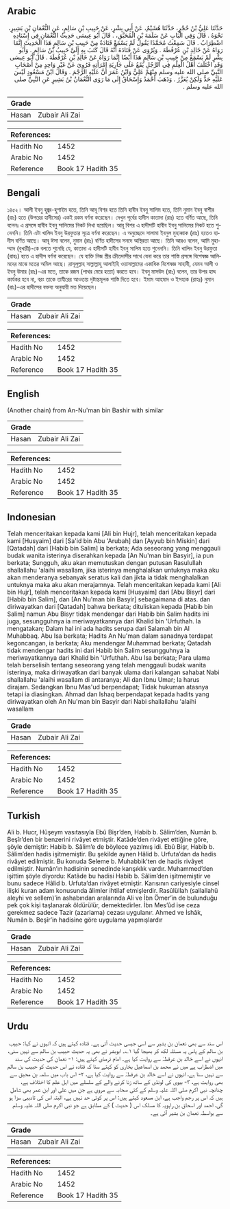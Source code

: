 ## Arabic


<div dir="rtl" lang="ar" style={{fontSize:'larger',backgroundColor:'#f8f9fa',padding:20}}>
حَدَّثَنَا عَلِيُّ بْنُ حُجْرٍ، حَدَّثَنَا هُشَيْمٌ، عَنْ أَبِي بِشْرٍ، عَنْ حَبِيبِ بْنِ سَالِمٍ، عَنِ النُّعْمَانِ بْنِ بَشِيرٍ، نَحْوَهُ ‏.‏ قَالَ وَفِي الْبَابِ عَنْ سَلَمَةَ بْنِ الْمُحَبَّقِ، ‏.‏ قَالَ أَبُو عِيسَى حَدِيثُ النُّعْمَانِ فِي إِسْنَادِهِ اضْطِرَابٌ ‏.‏ قَالَ سَمِعْتُ مُحَمَّدًا يَقُولُ لَمْ يَسْمَعْ قَتَادَةُ مِنْ حَبِيبِ بْنِ سَالِمٍ هَذَا الْحَدِيثَ إِنَّمَا رَوَاهُ عَنْ خَالِدِ بْنِ عُرْفُطَةَ ‏.‏ وَيُرْوَى عَنْ قَتَادَةَ أَنَّهُ قَالَ كَتَبَ بِهِ إِلَىَّ حَبِيبُ بْنُ سَالِمٍ ‏.‏ وَأَبُو بِشْرٍ لَمْ يَسْمَعْ مِنْ حَبِيبِ بْنِ سَالِمٍ هَذَا أَيْضًا إِنَّمَا رَوَاهُ عَنْ خَالِدِ بْنِ عُرْفُطَةَ ‏.‏ قَالَ أَبُو عِيسَى وَقَدِ اخْتَلَفَ أَهْلُ الْعِلْمِ فِي الرَّجُلِ يَقَعُ عَلَى جَارِيَةِ امْرَأَتِهِ فَرُوِيَ عَنْ غَيْرِ وَاحِدٍ مِنْ أَصْحَابِ النَّبِيِّ صلى الله عليه وسلم مِنْهُمْ عَلِيٌّ وَابْنُ عُمَرَ أَنَّ عَلَيْهِ الرَّجْمَ ‏.‏ وَقَالَ ابْنُ مَسْعُودٍ لَيْسَ عَلَيْهِ حَدٌّ وَلَكِنْ يُعَزَّرُ ‏.‏ وَذَهَبَ أَحْمَدُ وَإِسْحَاقُ إِلَى مَا رَوَى النُّعْمَانُ بْنُ بَشِيرٍ عَنِ النَّبِيِّ صلى الله عليه وسلم ‏.‏
</div>
<div style={{backgroundColor:'#f8f9fa',padding:20, marginBottom: 10}}><table> <thead> <tr> <th>Grade</th> <th></th> </tr> </thead> <tbody> <tr><td>Hasan</td><td>Zubair Ali Zai</td></tr></tbody></table><table> <thead> <tr> <th>References:</th> <th></th> </tr> </thead> <tbody><tr><td>Hadith No</td><td>1452</td></tr><tr><td>Arabic No</td><td>1452</td></tr><tr><td>Reference</td><td>Book 17 Hadith 35</td></tr></tbody></table></div>

## Bengali


<div dir="ltr" lang="bn" style={{fontSize:'larger',backgroundColor:'#f8f9fa',padding:20}}>
১৪৫২। আলী ইবনু হুজ্বর-হুশাইম হতে, তিনি আবূ বিশর হতে তিনি হাবীব ইবনু সালিম হতে, তিনি নুমান ইবনু বাশীর (রাঃ) হতে (উপরের হাদীসের) একই রকম বর্ণনা করেছেন। দেখুন পূর্বের হাদীস কাতাদা (রাঃ) হতে বর্ণিত আছে, তিনি বলেনঃ এ প্রসঙ্গে হাবীব ইবনু সালিমের নিকট লিখা হয়েছিল। আবূ বিশর এ হাদীসটি হাবীব ইবনু সালিমের নিকট হতে শুনেননি। তিনি এটা খালিদ ইবনু উরফুতার সূত্রে বর্ণনা করেছেন। এ অনুচ্ছেদে সালামা ইবনুল মুহাব্বাক (রাঃ) হতেও হাদীস বর্ণিত আছে। আবূ ঈসা বলেন, নুমান (রাঃ) বর্ণিত হাদীসের সনদে অস্থিরতা আছে। তিনি আরও বলেন, আমি মুহাম্মাদ (বুখারী)-কে বলতে শুনেছি যে, কাতাদা এ হাদীসটি হাবীব ইবনু সালিম হতে শুনেননি। তিনি খালিদ ইবনু উরফুতা (রাহঃ) হতে এ হাদীস বর্ণনা করেছেন। যে ব্যক্তি নিজ স্ত্রীর ক্রীতদাসীর সাথে যেনা করে তার শাস্তি প্রসঙ্গে বিশেষজ্ঞ আলিমদের মাঝে মতের অমিল আছে। রাসূলুল্লাহ সাল্লাল্লাহু আলাইহি ওয়াসাল্লামের একাধিক বিশেষজ্ঞ সাহাবী, যেমন আলী ও ইবনু উমার (রাঃ)-এর মতে, তাকে রজম (পাথর মেরে হত্যা) করতে হবে। ইবনু মাসউদ (রাঃ) বলেন, তার উপর হাদ্দ কার্যকর হবে না, বরং তাকে তাযীরের আওতায় দৃষ্টান্তমূলক শাস্তি দিতে হবে। ইমাম আহমাদ ও ইসহাক (রাহঃ) নুমান (রাঃ)-এর হাদীসের বক্তব্য অনুযায়ী মত দিয়েছেন।
</div>
<div style={{backgroundColor:'#f8f9fa',padding:20, marginBottom: 10}}><table> <thead> <tr> <th>Grade</th> <th></th> </tr> </thead> <tbody> <tr><td>Hasan</td><td>Zubair Ali Zai</td></tr></tbody></table><table> <thead> <tr> <th>References:</th> <th></th> </tr> </thead> <tbody><tr><td>Hadith No</td><td>1452</td></tr><tr><td>Arabic No</td><td>1452</td></tr><tr><td>Reference</td><td>Book 17 Hadith 35</td></tr></tbody></table></div>

## English


<div dir="ltr" lang="en" style={{fontSize:'larger',backgroundColor:'#f8f9fa',padding:20}}>
(Another chain) from An-Nu'man bin Bashir with similar
</div>
<div style={{backgroundColor:'#f8f9fa',padding:20, marginBottom: 10}}><table> <thead> <tr> <th>Grade</th> <th></th> </tr> </thead> <tbody> <tr><td>Hasan</td><td>Zubair Ali Zai</td></tr></tbody></table><table> <thead> <tr> <th>References:</th> <th></th> </tr> </thead> <tbody><tr><td>Hadith No</td><td>1452</td></tr><tr><td>Arabic No</td><td>1452</td></tr><tr><td>Reference</td><td>Book 17 Hadith 35</td></tr></tbody></table></div>

## Indonesian


<div dir="ltr" lang="id" style={{fontSize:'larger',backgroundColor:'#f8f9fa',padding:20}}>
Telah menceritakan kepada kami [Ali bin Hujr], telah menceritakan kepada kami [Husyaim] dari [Sa'id bin Abu 'Arubah] dan [Ayyub bin Miskin] dari [Qatadah] dari [Habib bin Salim] ia berkata; Ada seseorang yang menggauli budak wanita isterinya diserahkan kepada [An Nu'man bin Basyir], ia pun berkata; Sungguh, aku akan memutuskan dengan putusan Rasulullah shallallahu 'alaihi wasallam, jika isterinya menghalalkan untuknya maka aku akan menderanya sebanyak seratus kali dan jikta ia tidak menghalalkan untuknya maka aku akan merajamnya. Telah menceritakan kepada kami [Ali bin Hujr], telah menceritakan kepada kami [Husyaim] dari [Abu Bisyr] dari [Habib bin Salim], dan [An Nu'man bin Basyir] sebagaimana di atas. dan diriwayatkan dari [Qatadah] bahwa berkata; dituliskan kepada [Habib bin Salim] namun Abu Bisyr tidak mendengar dari Habib bin Salim hadits ini juga, sesungguhnya ia meriwayatkannya dari Khalid bin 'Urfuthah. Ia mengatakan; Dalam hal ini ada hadits serupa dari Salamah bin Al Muhabbaq. Abu Isa berkata; Hadits An Nu'man dalam sanadnya terdapat kegoncangan, ia berkata; Aku mendengar Muhammad berkata; Qatadah tidak mendengar hadits ini dari Habib bin Salim sesungguhnya ia meriwayatkannya dari Khalid bin 'Urfuthah. Abu Isa berkata; Para ulama telah berselisih tentang seseorang yang telah menggauli budak wanita isterinya, maka diriwayatkan dari banyak ulama dari kalangan sahabat Nabi shallallahu 'alaihi wasallam di antaranya; Ali dan Ibnu Umar; Ia harus dirajam. Sedangkan Ibnu Mas'ud berpendapat; Tidak hukuman atasnya tetapi ia diasingkan. Ahmad dan Ishaq berpendapat kepada hadits yang diriwayatkan oleh An Nu'man bin Basyir dari Nabi shallallahu 'alaihi wasallam
</div>
<div style={{backgroundColor:'#f8f9fa',padding:20, marginBottom: 10}}><table> <thead> <tr> <th>Grade</th> <th></th> </tr> </thead> <tbody> <tr><td>Hasan</td><td>Zubair Ali Zai</td></tr></tbody></table><table> <thead> <tr> <th>References:</th> <th></th> </tr> </thead> <tbody><tr><td>Hadith No</td><td>1452</td></tr><tr><td>Arabic No</td><td>1452</td></tr><tr><td>Reference</td><td>Book 17 Hadith 35</td></tr></tbody></table></div>

## Turkish


<div dir="ltr" lang="tr" style={{fontSize:'larger',backgroundColor:'#f8f9fa',padding:20}}>
Ali b. Hucr, Hûşeym vasıtasıyla Ebû Bişr’den, Habib b. Sâlim’den, Numân b. Beşîr’den bir benzerini rivâyet etmiştir. Katâde’den rivâyet ettiğine göre, şöyle demiştir: Habib b. Sâlim’e de böylece yazılmış idi. Ebû Bişr, Habib b. Sâlim’den hadis işitmemiştir. Bu şekilde aynen Hâlid b. Urfuta’dan da hadis rivâyet edilmiştir. Bu konuda Seleme b. Muhabbik’ten de hadis rivâyet edilmiştir. Numân’ın hadisinin senedinde karışıklık vardır. Muhammed’den işittim şöyle diyordu: Katâde bu hadisi Habib b. Sâlim’den işitmemiştir ve bunu sadece Hâlid b. Urfuta’dan rivâyet etmiştir. Karısının cariyesiyle cinsel ilişki kuran adam konusunda âlimler ihtilaf etmişlerdir. Rasûlüllah (sallallahü aleyhi ve sellem)’in ashabından aralarında Ali ve İbn Ömer’in de bulunduğu pek çok kişi taşlanarak öldürülür, demektedirler. İbn Mes’ûd ise ceza gerekmez sadece Tazir (azarlama) cezası uygulanır. Ahmed ve İshâk, Numân b. Beşîr’in hadisine göre uygulama yapmışlardır
</div>
<div style={{backgroundColor:'#f8f9fa',padding:20, marginBottom: 10}}><table> <thead> <tr> <th>Grade</th> <th></th> </tr> </thead> <tbody> <tr><td>Hasan</td><td>Zubair Ali Zai</td></tr></tbody></table><table> <thead> <tr> <th>References:</th> <th></th> </tr> </thead> <tbody><tr><td>Hadith No</td><td>1452</td></tr><tr><td>Arabic No</td><td>1452</td></tr><tr><td>Reference</td><td>Book 17 Hadith 35</td></tr></tbody></table></div>

## Urdu


<div dir="rtl" lang="ur" style={{fontSize:'larger',backgroundColor:'#f8f9fa',padding:20}}>
اس سند سے بھی نعمان بن بشیر سے اسی جیسی حدیث آئی ہے۔ قتادہ کہتے ہیں کہ انہوں نے کہا: حبیب بن سالم کے پاس یہ مسئلہ لکھ کر بھیجا گیا ۱؎۔ ابوبشر نے بھی یہ حدیث حبیب بن سالم سے نہیں سنی، انہوں نے اسے خالد بن عرفطہٰ سے روایت کیا ہے۔ امام ترمذی کہتے ہیں: ۱- نعمان کی حدیث کی سند میں اضطراب ہے میں نے محمد بن اسماعیل بخاری کو کہتے سنا کہ قتادہ نے اس حدیث کو حبیب بن سالم سے نہیں سنا ہے، انہوں نے اسے خالد بن عرفطہٰ سے روایت کیا ہے، ۲- اس باب میں سلمہ بن محبق سے بھی روایت ہے، ۳- بیوی کی لونڈی کے ساتھ زنا کرنے والے کے سلسلے میں اہل علم کا اختلاف ہے، چنانچہ نبی اکرم صلی اللہ علیہ وسلم کے کئی صحابہ سے مروی ہے جن میں علی اور ابن عمر بھی شامل ہیں کہ اس پر رجم واجب ہے، ابن مسعود کہتے ہیں: اس پر کوئی حد نہیں ہے، البتہ اس کی تادیبی سزا ہو گی، احمد اور اسحاق بن راہویہ کا مسلک اس ( حدیث ) کے مطابق ہے جو نبی اکرم صلی اللہ علیہ وسلم سے بواسطہ نعمان بن بشیر آئی ہے۔
</div>
<div style={{backgroundColor:'#f8f9fa',padding:20, marginBottom: 10}}><table> <thead> <tr> <th>Grade</th> <th></th> </tr> </thead> <tbody> <tr><td>Hasan</td><td>Zubair Ali Zai</td></tr></tbody></table><table> <thead> <tr> <th>References:</th> <th></th> </tr> </thead> <tbody><tr><td>Hadith No</td><td>1452</td></tr><tr><td>Arabic No</td><td>1452</td></tr><tr><td>Reference</td><td>Book 17 Hadith 35</td></tr></tbody></table></div>